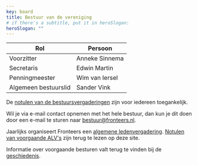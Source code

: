 ```yaml
---
key: board
title: Bestuur van de vereniging
# if there's a subtitle, put it in heroSlogan:
heroSlogan: ""
---
```


| Rol           | Persoon        | 
|---------------|----------------|
| Voorzitter    | Anneke Sinnema |
| Secretaris    | Edwin Martin   |
| Penningmeester  | Wim van Iersel   |
| Algemeen bestuurslid| Sander Vink    |

De [notulen van de bestuursvergaderingen](/nl/vereniging/bestuur/notulen) zijn voor iedereen toegankelijk.

Wil je via e-mail contact opnemen met het hele bestuur, dan kun je dit doen door een e-mail te sturen naar <bestuur@fronteers.nl>. 

Jaarlijks organiseert Fronteers een [algemene ledenvergadering](/nl/vereniging/alv). [Notulen van voorgaande ALV's](/nl/vereniging/bestuur/notulen) zijn terug te lezen op deze site.

Informatie over voorgaande besturen valt terug te vinden bij de [geschiedenis](/nl/vereniging/geschiedenis).
